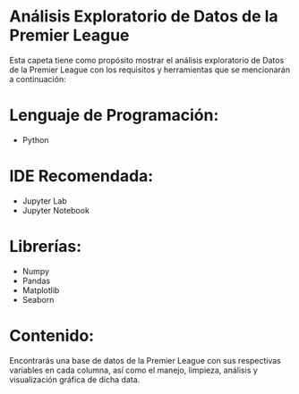 # Análisis Exploratorio de Datos de la Premier League

Esta capeta tiene como propósito mostrar el análisis exploratorio de Datos de la Premier League con los requisitos y herramientas que se mencionarán a continuación:

# Lenguaje de Programación:

- Python

# IDE Recomendada:

- Jupyter Lab
- Jupyter Notebook

# Librerías:

- Numpy
- Pandas
- Matplotlib
- Seaborn

# Contenido:

Encontrarás una base de datos de la Premier League con sus respectivas variables en cada columna, así como el manejo, limpieza, análisis y visualización gráfica de dicha data.
